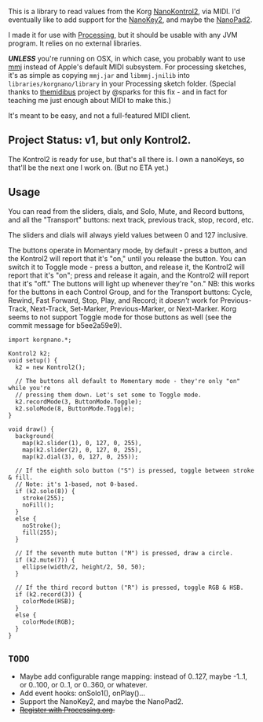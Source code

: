 This is a library to read values from the Korg [NanoKontrol2](http://www.korg.com/us/products/controllers/nanokontrol2/), via MIDI. I'd eventually like to add support for the [NanoKey2](http://www.korg.com/us/products/controllers/nanokey2/), and maybe the [NanoPad2](http://www.korg.com/us/products/controllers/nanopad2/).

I made it for use with [Processing](http://processing.org), but it should be usable with any JVM program. It relies on no external libraries.

***UNLESS*** you're running on OSX, in which case, you probably want to use [mmj](http://www.humatic.de/htools/mmj.htm) instead of Apple's default MIDI subsystem. For processing sketches, it's as simple as copying `mmj.jar` and `libmmj.jnilib` into `libraries/korgnano/library` in your Processing sketch folder. (Special thanks to [themidibus](https://github.com/sparks/themidibus) project by @sparks for this fix - and in fact for teaching me just enough about MIDI to make this.)

It's meant to be easy, and not a full-featured MIDI client.

## Project Status: v1, but only Kontrol2.

The Kontrol2 is ready for use, but that's all there is. I own a nanoKeys, so that'll be the next one I work on. (But no ETA yet.)

## Usage

You can read from the sliders, dials, and Solo, Mute, and Record buttons, and all the "Transport" buttons: next track, previous track, stop, record, etc.

The sliders and dials will always yield values between 0 and 127 inclusive.

The buttons operate in Momentary mode, by default - press a button, and the Kontrol2 will report that it's "on," until you release the button. You can switch it to Toggle mode - press a button, and release it, the Kontrol2 will report that it's "on"; press and release it again, and the Kontrol2 will report that it's "off." The buttons will light up whenever they're "on." NB: this works for the buttons in each Control Group, and for the Transport buttons: Cycle, Rewind, Fast Forward, Stop, Play, and Record; it *doesn't* work for Previous-Track, Next-Track, Set-Marker, Previous-Marker, or Next-Marker. Korg seems to not support Toggle mode for those buttons as well (see the commit message for b5ee2a59e9).

    import korgnano.*;
    
    Kontrol2 k2;
    void setup() {
      k2 = new Kontrol2();
    
      // The buttons all default to Momentary mode - they're only "on" while you're
      // pressing them down. Let's set some to Toggle mode.
      k2.recordMode(3, ButtonMode.Toggle);
      k2.soloMode(8, ButtonMode.Toggle);
    } 
    
    void draw() {
      background(
        map(k2.slider(1), 0, 127, 0, 255),
        map(k2.slider(2), 0, 127, 0, 255),
        map(k2.dial(3), 0, 127, 0, 255));
      
      // If the eighth solo button ("S") is pressed, toggle between stroke & fill.
      // Note: it's 1-based, not 0-based.
      if (k2.solo(8)) {
        stroke(255);
        noFill();
      }
      else {
        noStroke();
        fill(255);
      }
      
      // If the seventh mute button ("M") is pressed, draw a circle.
      if (k2.mute(7)) {
        ellipse(width/2, height/2, 50, 50);
      }
      
      // If the third record button ("R") is pressed, toggle RGB & HSB.
      if (k2.record(3)) {
        colorMode(HSB);
      }
      else {
        colorMode(RGB);
      }
    }

## `TODO`

* Maybe add configurable range mapping: instead of 0..127, maybe -1..1, or 0..100, or 0..1, or 0..360, or whatever.
* Add event hooks: onSolo1(), onPlay()...
* Support the NanoKey2, and maybe the NanoPad2.
* ~~[Register with Processing.org](https://github.com/processing/processing/wiki/Library-Basics).~~

